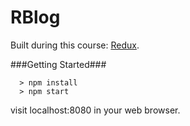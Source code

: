 # RBlog

Built during this course: [Redux](https://www.udemy.com/react-redux/).

###Getting Started###

```
  > npm install
  > npm start
```
visit localhost:8080 in your web browser.